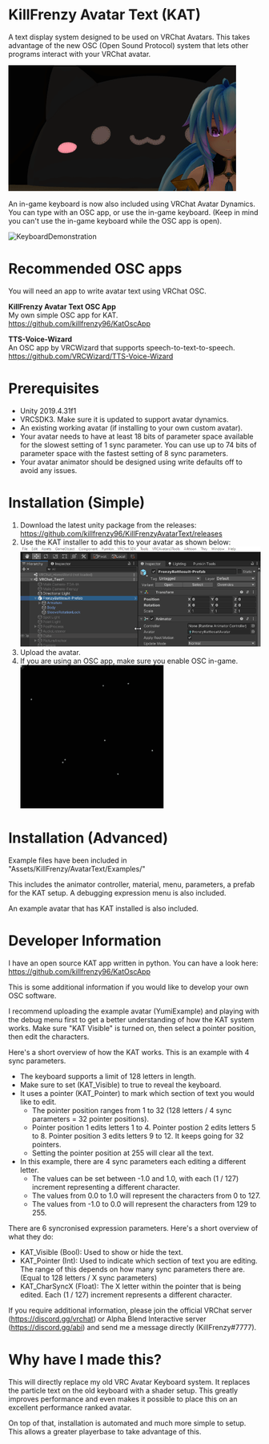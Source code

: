 # KillFrenzy Avatar Text (KAT)
A text display system designed to be used on VRChat Avatars. This takes advantage of the new OSC (Open Sound Protocol) system that lets other programs interact with your VRChat avatar.

![Demonstration](/Images/KAT_Demonstration.gif)

An in-game keyboard is now also included using VRChat Avatar Dynamics. You can type with an OSC app, or use the in-game keyboard. (Keep in mind you can't use the in-game keyboard while the OSC app is open).

![KeyboardDemonstration](/Images/KAT_Keyboard_Demonstration.gif)

# Recommended OSC apps
You will need an app to write avatar text using VRChat OSC.

**KillFrenzy Avatar Text OSC App**\
My own simple OSC app for KAT.\
https://github.com/killfrenzy96/KatOscApp

**TTS-Voice-Wizard**\
An OSC app by VRCWizard that supports speech-to-text-to-speech.\
https://github.com/VRCWizard/TTS-Voice-Wizard

# Prerequisites
- Unity 2019.4.31f1
- VRCSDK3. Make sure it is updated to support avatar dynamics.
- An existing working avatar (if installing to your own custom avatar).
- Your avatar needs to have at least 18 bits of parameter space available for the slowest setting of 1 sync parameter. You can use up to 74 bits of parameter space with the fastest setting of 8 sync parameters.
- Your avatar animator should be designed using write defaults off to avoid any issues.

# Installation (Simple)
1. Download the latest unity package from the releases: https://github.com/killfrenzy96/KillFrenzyAvatarText/releases
2. Use the KAT installer to add this to your avatar as shown below:\
![InstallInstructions](/Images/KAT_Install_Simple.gif)
3. Upload the avatar.
4. If you are using an OSC app, make sure you enable OSC in-game.\
![EnableOSC](/Images/EnableOSC.gif)

# Installation (Advanced)
Example files have been included in "Assets/KillFrenzy/AvatarText/Examples/"

This includes the animator controller, material, menu, parameters, a prefab for the KAT setup. A debugging expression menu is also included.

An example avatar that has KAT installed is also included.

# Developer Information
I have an open source KAT app written in python. You can have a look here:\
https://github.com/killfrenzy96/KatOscApp

This is some additional information if you would like to develop your own OSC software.

I recommend uploading the example avatar (YumiExample) and playing with the debug menu first to get a better understanding of how the KAT system works. Make sure "KAT Visible" is turned on, then select a pointer position, then edit the characters.

Here's a short overview of how the KAT works. This is an example with 4 sync parameters.
- The keyboard supports a limit of 128 letters in length.
- Make sure to set (KAT_Visible) to true to reveal the keyboard.
- It uses a pointer (KAT_Pointer) to mark which section of text you would like to edit.
	- The pointer position ranges from 1 to 32 (128 letters / 4 sync parameters = 32 pointer positions).
	- Pointer position 1 edits letters 1 to 4. Pointer postion 2 edits letters 5 to 8. Pointer position 3 edits letters 9 to 12. It keeps going for 32 pointers.
	- Setting the pointer position at 255 will clear all the text.
- In this example, there are 4 sync parameters each editing a different letter.
	- The values can be set between -1.0 and 1.0, with each (1 / 127) increment representing a different character.
	- The values from 0.0 to 1.0 will represent the characters from 0 to 127.
	- The values from -1.0 to 0.0 will represent the characters from 129 to 255.

There are 6 syncronised expression parameters. Here's a short overview of what they do:
- KAT_Visible (Bool): Used to show or hide the text.
- KAT_Pointer (Int): Used to indicate which section of text you are editing. The range of this depends on how many sync parameters there are. (Equal to 128 letters / X sync parameters)
- KAT_CharSyncX (Float): The X letter within the pointer that is being edited. Each (1 / 127) increment represents a different character.

If you require additional information, please join the official VRChat server (https://discord.gg/vrchat) or Alpha Blend Interactive server (https://discord.gg/abi) and send me a message directly (KillFrenzy#7777).

# Why have I made this?
This will directly replace my old VRC Avatar Keyboard system. It replaces the particle text on the old keyboard with a shader setup. This greatly improves performance and even makes it possible to place this on an excellent performance ranked avatar.

On top of that, installation is automated and much more simple to setup. This allows a greater playerbase to take advantage of this.

